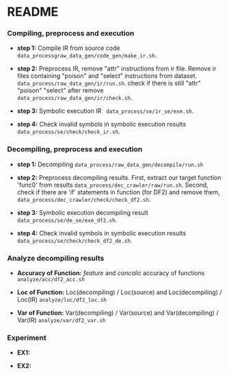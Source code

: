 # README


### Compiling, preprocess and execution

- **step 1:** Compile IR from source code ` data_processgraw_data_gen/code_gen/make_ir.sh`.

- **step 2:** Preprocess IR, remove "attr" instructions from ir file. Remove ir files containing "poison" and "select" instructions from dataset. ` data_process/raw_data_gen/ir/run.sh`. check if there is still "attr" "poison" "select" after remove ` data_process/raw_data_gen/ir/check.sh`.

- **step 3:** Symbolic execution IR ` data_process/se/ir_se/exe.sh`.

- **step 4:** Check invalid symbols in symbolic execution results ` data_process/se/check/check_ir.sh`.

### Decompiling, preprocess and execution

- **step 1:** Decompiling `data_process/raw_data_gen/decompile/run.sh`

- **step 2:** Preprocess decompiling results. First, extract our target function 'func0' from results `data_process/dec_crawler/raw/run.sh`. Second, check if there are 'if' statements in function (for DF2) and remove them, `data_process/dec_crawler/check/check_df2.sh`.

- **step 3:** Symbolic execution decompiling result `data_process/se/de_se/exe_df2.sh`.

- **step 4:** Check invalid symbols in symbolic execution results `data_process/se/check/check_df2_de.sh`.

### Analyze decompiling results

- **Accuracy of Function:** *feature* and *concolic* accuracy of functions `analyze/acc/df2_acc.sh`

- **Loc of Function:** Loc(decompiling) / Loc(source) and Loc(decompiling) / Loc(IR) `analyze/loc/df2_loc.sh`

- **Var of Function:** Var(decompiling) / Var(source) and Var(decompiling) / Var(IR) `analyze/var/df2_var.sh`

### Experiment

- **EX1:**

- **EX2:**

